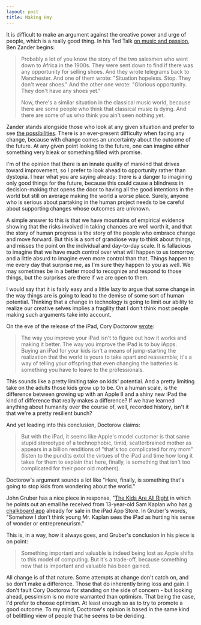 ```yaml
---
layout: post
title: Making Hay
---
```


It is difficult to make an argument against the creative power and urge of people, which is a really good thing. In his Ted Talk [on music and passion](http://www.ted.com/talks/benjamin_zander_on_music_and_passion.html), Ben Zander begins:

> Probably a lot of you know the story of the two salesmen who went down to Africa in the 1900s. They were sent down to find if there was any opportunity for selling shoes. And they wrote telegrams back to Manchester. And one of them wrote: "Situation hopeless. Stop. They don't wear shoes." And the other one wrote: "Glorious opportunity. They don't have any shoes yet."
> 
> Now, there's a similar situation in the classical music world, because there are some people who think that classical music is dying. And there are some of us who think you ain't seen nothing yet.

Zander stands alongside those who look at any given situation and prefer to see [the possibilities](http://books.google.com/books?id=qLz0SmPL-qgC). There is an ever-present difficulty when facing any change, because with change comes an uncertainty about the outcome of the future. At any given point looking to the future, one can imagine either something very bleak or something filled with promise.

I'm of the opinion that there is an innate quality of mankind that drives toward improvement, so I prefer to look ahead to opportunity rather than dystopia. I hear what you are saying already: there is a danger to imagining only good things for the future, because this could cause a blindness in decision-making that opens the door to having all the good intentions in the world but still on average making the world a worse place. Surely, anyone who is serious about partaking in the human project needs to be careful about supporting changes whose outcomes are unknown.

A simple answer to this is that we have mountains of empirical evidence showing that the risks involved in taking chances are well worth it, and that the story of human progress is the story of the people who embrace change and move forward. But this is a sort of grandiose way to think about things, and misses the point on the individual and day-to-day scale. It is fallacious to imagine that we have much control over what will happen to us tomorrow, and a little absurd to imagine even more control than that. Things happen to me every day that surprise me, as I'm sure they happen to you as well. We may sometimes be in a better mood to recognize and respond to those things, but the surprises are there if we are open to them.

I would say that it is fairly easy and a little lazy to argue that some change in the way things are is going to lead to the demise of some sort of human potential. Thinking that a change in technology is going to limit our ability to realize our creative selves implies a fragility that I don't think most people making such arguments take into account.

On the eve of the release of the iPad, Cory Doctorow [wrote](http://www.boingboing.net/2010/04/02/why-i-wont-buy-an-ipad-and-think-you-shouldnt-either.html):

> The way you improve your iPad isn't to figure out how it works and making it better. The way you improve the iPad is to buy iApps. Buying an iPad for your kids isn't a means of jump-starting the realization that the world is yours to take apart and reassemble; it's a way of telling your offspring that even changing the batteries is something you have to leave to the professionals.

This sounds like a pretty limiting take on kids' potential. And a pretty limiting take on the adults those kids grow up to be. On a human scale, is the difference between growing up with an Apple II and a shiny new iPad the kind of difference that really makes a difference? If we have learned anything about humanity over the course of, well, recorded history, isn't it that we're a pretty resilient bunch?

And yet leading into this conclusion, Doctorow claims:

> But with the iPad, it seems like Apple's model customer is that same stupid stereotype of a technophobic, timid, scatterbrained mother as appears in a billion renditions of "that's too complicated for my mom" (listen to the pundits extol the virtues of the iPad and time how long it takes for them to explain that here, finally, is something that isn't too complicated for their poor old mothers).

Doctorow's argument sounds a lot like "Here, finally, is something that's going to stop kids from wondering about the world."

John Gruber has a nice piece in response, "[The Kids Are All Right](http://daringfireball.net/2010/04/kids_are_all_right,") in which he points out an email he received from 13-year-old Sam Kaplan who has [a chalkboard app](http://itunes.apple.com/us/app/ichalkboard/id322491414?mt=8) already for sale in the iPad App Store. In Gruber's words, "Somehow I don't think young Mr. Kaplan sees the iPad as hurting his sense of wonder or entrepreneurism."

This is, in a way, how it always goes, and Gruber's conclusion in his piece is on point:

> Something important and valuable is indeed being lost as Apple shifts to this model of computing. But it's a trade-off, because something new that is important and valuable has been gained.

All change is of that nature. Some attempts at change don't catch on, and so don't make a difference. Those that do inherently bring loss and gain. I don't fault Cory Doctorow for standing on the side of concern - but looking ahead, pessimism is no more warranted than optimism. That being the case, I'd prefer to choose optimism. At least enough so as to try to promote a good outcome. To my mind, Doctorow's opinion is based in the same kind of belittling view of people that he seems to be deriding.
